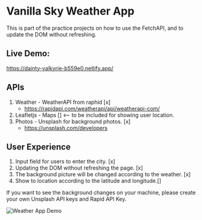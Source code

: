 # Vanilla Sky Weather App

This is part of the practice projects on how to use the FetchAPI, and to update the DOM without refreshing.

## Live Demo:
<https://dainty-valkyrie-b559e0.netlify.app/>

## APIs

1. Weather - WeatherAPI from raphid [x]
   - <https://rapidapi.com/weatherapi/api/weatherapi-com/>
2. Leafletjs - Maps [] <-- to be included for showing user location.
3. Photos - Unsplash for background photos. [x]
   - <https://unsplash.com/developers>

## User Experience

1. Input field for users to enter the city. [x]
2. Updating the DOM without refreshing the page. [x]
3. The background picture will be changed according to the weather. [x]
4. Show to location according to the latitude and longitude.[]

If you want to see the background changes on your machine, please create your own Unsplash API keys and Rapid API Key.

![Weather App Demo](https://media.giphy.com/media/HEfuLFZDkKnFmCsp6t/giphy.gif)
